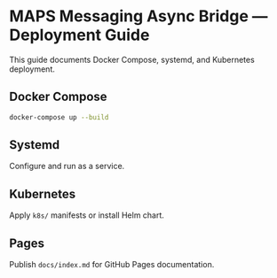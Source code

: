 # MAPS Messaging Async Bridge — Deployment Guide

This guide documents Docker Compose, systemd, and Kubernetes deployment.

## Docker Compose
```bash
docker-compose up --build
```

## Systemd
Configure and run as a service.

## Kubernetes
Apply `k8s/` manifests or install Helm chart.

## Pages
Publish `docs/index.md` for GitHub Pages documentation.
